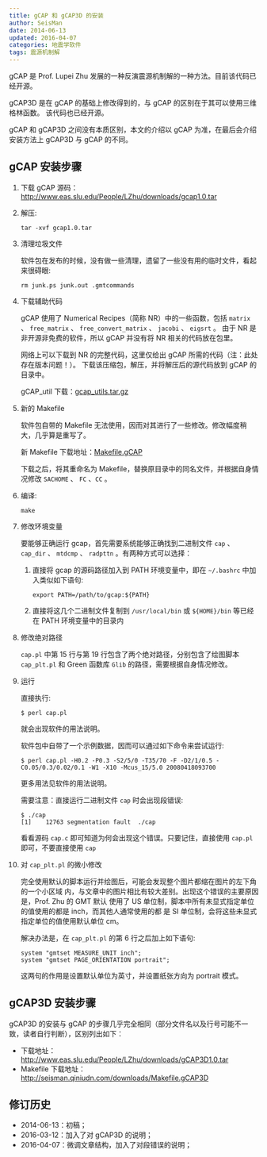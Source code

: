 ```yaml
---
title: gCAP 和 gCAP3D 的安装
author: SeisMan
date: 2014-06-13
updated: 2016-04-07
categories: 地震学软件
tags: 震源机制解
---
```


gCAP 是 Prof. Lupei Zhu 发展的一种反演震源机制解的一种方法。目前该代码已经开源。

gCAP3D 是在 gCAP 的基础上修改得到的，与 gCAP 的区别在于其可以使用三维格林函数。
该代码也已经开源。

gCAP 和 gCAP3D 之间没有本质区别，本文的介绍以 gCAP 为准，在最后会介绍安装方法上
gCAP3D 与 gCAP 的不同。

<!--more-->

gCAP 安装步骤
------------

1.  下载 gCAP 源码： <http://www.eas.slu.edu/People/LZhu/downloads/gcap1.0.tar>
2.  解压:

        tar -xvf gcap1.0.tar

3.  清理垃圾文件

    软件包在发布的时候，没有做一些清理，遗留了一些没有用的临时文件，看起来很碍眼:

        rm junk.ps junk.out .gmtcommands

4.  下载辅助代码

    gCAP 使用了 Numerical Recipes（简称 NR）中的一些函数，包括 `matrix` 、
    `free_matrix` 、 `free_convert_matrix` 、 `jacobi` 、 `eigsrt` 。
    由于 NR 是非开源非免费的软件，所以 gCAP 并没有将 NR 相关的代码放在包里。

    网络上可以下载到 NR 的完整代码，这里仅给出 gCAP 所需的代码（注：此处存在版本问题！）。
    下载该压缩包，解压，并将解压后的源代码放到 gCAP 的目录中。

    gCAP_util 下载：[gcap_utils.tar.gz](http://seisman.qiniudn.com/downloads/gcap_utils.tar.gz)

5.  新的 Makefile

    软件包自带的 Makefile 无法使用，因而对其进行了一些修改。修改幅度稍大，几乎算是重写了。

    新 Makefile 下载地址：[Makefile.gCAP](http://seisman.qiniudn.com/downloads/Makefile.gCAP)

    下载之后，将其重命名为 Makefile，替换原目录中的同名文件，并根据自身情况修改
    `SACHOME` 、 `FC` 、`CC` 。

6.  编译:

        make

7.  修改环境变量

    要能够正确运行 gcap，首先需要系统能够正确找到二进制文件 `cap` 、`cap_dir` 、
    `mtdcmp` 、 `radpttn` 。有两种方式可以选择：

    1.  直接将 gcap 的源码路径加入到 PATH 环境变量中，即在 `~/.bashrc` 中加入类似如下语句:

            export PATH=/path/to/gcap:${PATH}

    2.  直接将这几个二进制文件复制到 `/usr/local/bin` 或 `${HOME}/bin` 等已经
        在 PATH 环境变量中的目录内

8.  修改绝对路径

    `cap.pl` 中第 15 行与第 19 行包含了两个绝对路径，分别包含了绘图脚本
    `cap_plt.pl` 和 Green 函数库 `Glib` 的路径，需要根据自身情况修改。

9.  运行

    直接执行:

        $ perl cap.pl

    就会出现软件的用法说明。

    软件包中自带了一个示例数据，因而可以通过如下命令来尝试运行:

        $ perl cap.pl -H0.2 -P0.3 -S2/5/0 -T35/70 -F -D2/1/0.5 -C0.05/0.3/0.02/0.1 -W1 -X10 -Mcus_15/5.0 20080418093700

    更多用法见软件的用法说明。

    需要注意：直接运行二进制文件 `cap` 时会出现段错误:

        $ ./cap
        [1]    12763 segmentation fault  ./cap

    看看源码 `cap.c` 即可知道为何会出现这个错误。只要记住，直接使用 `cap.pl` 即可，不要直接使用 `cap`

10. 对 `cap_plt.pl` 的微小修改

    完全使用默认的脚本运行并绘图后，可能会发现整个图片都缩在图片的左下角的一个小区域
    内，与文章中的图片相比有较大差别。出现这个错误的主要原因是，Prof. Zhu 的 GMT 默认
    使用了 US 单位制，脚本中所有未显式指定单位的值使用的都是 inch，而其他人通常使用的都
    是 SI 单位制，会将这些未显式指定单位的值使用默认单位 cm。

    解决办法是，在 `cap_plt.pl` 的第 6 行之后加上如下语句:

        system "gmtset MEASURE_UNIT inch";
        system "gmtset PAGE_ORIENTATION portrait";

    这两句的作用是设置默认单位为英寸，并设置纸张方向为 portrait 模式。

## gCAP3D 安装步骤

gCAP3D 的安装与 gCAP 的步骤几乎完全相同（部分文件名以及行号可能不一致，读者自行判断），区别列出如下：

-   下载地址： <http://www.eas.slu.edu/People/LZhu/downloads/gCAP3D1.0.tar>
-   Makefile 下载地址： <http://seisman.qiniudn.com/downloads/Makefile.gCAP3D>

## 修订历史

-   2014-06-13：初稿；
-   2016-03-12：加入了对 gCAP3D 的说明；
-   2016-04-07：微调文章结构，加入了对段错误的说明；
